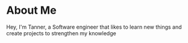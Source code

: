 # About Me

Hey, I'm Tanner, a Software engineer that likes to learn new things and create projects to strengthen my knowledge
